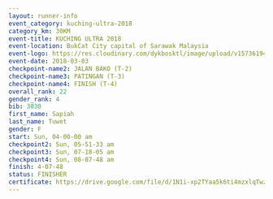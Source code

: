 ```yaml
--- 
layout: runner-info 
event_category: kuching-ultra-2018 
category_km: 30KM 
event-title: KUCHING ULTRA 2018 
event-location: BukCat City capital of Sarawak Malaysia 
event-logo: https://res.cloudinary.com/dykbosktl/image/upload/v1573619473/Logo/kuching-ultra-2018-logo_tlpvm5.png 
event-date: 2018-03-03 
checkpoint-name2: JALAN BAKO (T-2) 
checkpoint-name3: PATINGAN (T-3) 
checkpoint-name4: FINISH (T-4) 
overall_rank: 22
gender_rank: 4
bib: 3030
first_name: Sapiah
last_name: Tuwet
gender: F
start: Sun, 04-00-00 am
checkpoint2: Sun, 05-51-33 am
checkpoint3: Sun, 07-18-05 am
checkpoint4: Sun, 08-07-48 am
finish: 4-07-48
status: FINISHER
certificate: https://drive.google.com/file/d/1N1i-xp2TYaa5k6ti4mzxlqTwzQ5FskxH/view?usp=sharing","CERTIFICATE")
--- 
```


